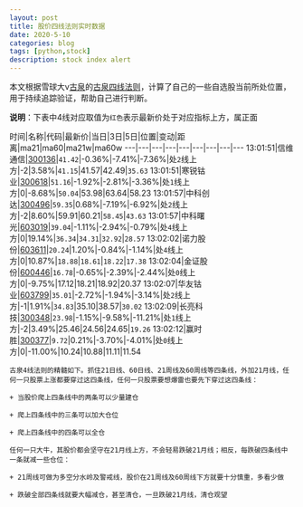 ```yaml
---
layout: post
title: 股价四线法则实时数据
date: 2020-5-10
categories: blog
tags: [python,stock]
description: stock index alert
---
```



本文根据雪球大v[古泉](https://xueqiu.com/u/7148646888)的[古泉四线法则](https://xueqiu.com/7148646888/130498192)，计算了自己的一些自选股当前所处位置，用于持续追踪验证，帮助自己进行判断。

**说明**：下表中4线对应取值为`红色`表示最新价处于对应指标上方，属正面

时间|名称|代码|最新价|当日|3日|5日|位置|变动|距离|ma21|ma60|ma21w|ma60w
---|---|---|---|---|---|---|---|---
13:01:51|信维通信|[300136](https://xueqiu.com/S/SZ300136)|`41.42`|-0.36%|-7.41%|-7.36%|处`2`线上方|-2|3.58%|`41.15`|41.57|42.49|`35.63`
13:01:51|寒锐钴业|[300618](https://xueqiu.com/S/SZ300618)|`51.16`|-1.92%|-2.81%|-3.36%|处`1`线上方|0|-8.68%|`50.04`|53.98|63.64|58.23
13:01:57|中科创达|[300496](https://xueqiu.com/S/SZ300496)|`59.35`|0.68%|-7.19%|-6.92%|处`2`线上方|-2|8.60%|59.91|60.21|`58.45`|`43.63`
13:01:57|中科曙光|[603019](https://xueqiu.com/S/SH603019)|`39.04`|-1.11%|-2.94%|-0.79%|处`4`线上方|0|19.14%|`36.34`|`34.31`|`32.92`|`28.57`
13:02:02|诺力股份|[603611](https://xueqiu.com/S/SH603611)|`20.24`|1.20%|-0.84%|-1.14%|处`4`线上方|0|10.87%|`18.88`|`18.61`|`18.22`|`17.38`
13:02:04|金证股份|[600446](https://xueqiu.com/S/SH600446)|`16.78`|-0.65%|-2.39%|-2.44%|处`0`线上方|0|-9.75%|17.12|18.21|18.92|20.37
13:02:07|华友钴业|[603799](https://xueqiu.com/S/SH603799)|`35.01`|-2.72%|-1.94%|-3.14%|处`2`线上方|-1|1.91%|`34.83`|35.10|38.57|`30.02`
13:02:09|长亮科技|[300348](https://xueqiu.com/S/SZ300348)|`23.98`|-1.15%|-9.58%|-11.21%|处`1`线上方|-2|3.49%|25.46|24.56|24.65|`19.26`
13:02:12|赢时胜|[300377](https://xueqiu.com/S/SZ300377)|`9.72`|0.21%|-3.70%|-4.01%|处`0`线上方|0|-11.00%|10.24|10.88|11.11|11.54

```
古泉4线法则的精髓如下。抓住21日线、60日线、21周线及60周线等四条线，外加21月线，任何一只股票上涨都要穿过这四条线，任何一只股票要想爆雷也要先下穿过这四条线：

+ 当股价爬上四条线中的两条可以少量建仓

+ 爬上四条线中的三条可以加大仓位

+ 爬上四条线中的四条可以全仓

任何一只大牛，其股价都会坚守在21月线上方，不会轻易跌破21月线；相反，每跌破四条线中一条就减一些仓位：

+ 21周线可做为多空分水岭及警戒线，股价在21周线及60周线下方就要十分慎重，多看少做

+ 跌破全部四条线就要大幅减仓，甚至清仓，一旦跌破21月线，清仓观望
```
